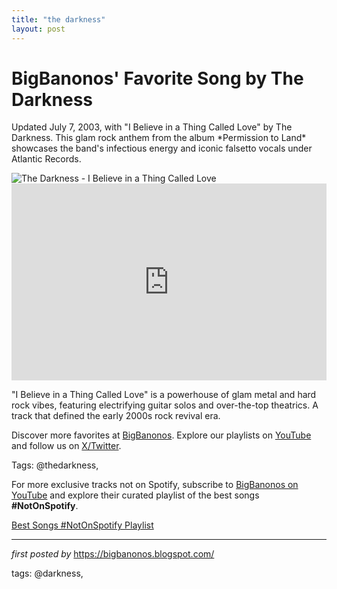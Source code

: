 ```yaml
---
title: "the darkness"
layout: post
---
```

<!-- Post Title -->
<h1 >BigBanonos' Favorite Song by The Darkness</h1> <!-- Introductory Text -->
<p >Updated July 7, 2003, with "I Believe in a Thing Called Love" by The Darkness. This glam rock anthem from the album *Permission to Land* showcases the band's infectious energy and iconic falsetto vocals under Atlantic Records.</p> <!-- Featured Image -->
<div > <img src="https://i.ytimg.com/vi/tKjZuykKY1I/sddefault.jpg" alt="The Darkness - I Believe in a Thing Called Love" />
</div> <!-- YouTube Video Embed -->
<div > <iframe width="100%" height="315" src="https://www.youtube.com/embed/tKjZuykKY1I" title="The Darkness - I Believe In A Thing Called Love (Official Music Video) [HD]" frameborder="0" allow="accelerometer; autoplay; clipboard-write; encrypted-media; gyroscope; picture-in-picture; web-share" referrerpolicy="strict-origin-when-cross-origin" allowfullscreen></iframe>
</div> <!-- Song Information -->
<div > <p>"I Believe in a Thing Called Love" is a powerhouse of glam metal and hard rock vibes, featuring electrifying guitar solos and over-the-top theatrics. A track that defined the early 2000s rock revival era.</p>
</div> <!-- Footer Links -->
<div > <p>Discover more favorites at <a href="https://bigbanonos.blogspot.com/" target="_blank">BigBanonos</a>. Explore our playlists on <a href="https://www.youtube.com/@BigBanonos" target="_blank">YouTube</a> and follow us on <a href="https://x.com/bigbanonos" target="_blank">X/Twitter</a>.</p>
</div> <!-- Tags -->
<p >Tags: @thedarkness,</p>


<!--Subscribe and Playlist Links-->
<div>
    <p>For more exclusive tracks not on Spotify, subscribe to <a href="https://www.youtube.com/@BigBanonos" target="_blank">BigBanonos on YouTube</a> and explore their curated playlist of the best songs <strong>#NotOnSpotify</strong>.</p>
    <p><a href="https://www.youtube.com/playlist?list=PLtuNtuTatqI0kFahUCbtbfenC_ET5O_tr" target="_blank">Best Songs #NotOnSpotify Playlist<br /></a></p></div>

<hr />

<p><em>first posted by</em> <a href="https://bigbanonos.blogspot.com/" rel="noopener" target="_new">https://bigbanonos.blogspot.com/</a></p>

<p>tags: @darkness,</p>
